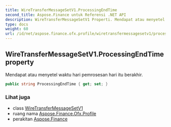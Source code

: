 ```yaml
---
title: WireTransferMessageSetV1.ProcessingEndTime
second_title: Aspose.Finance untuk Referensi .NET API
description: WireTransferMessageSetV1 Properti. Mendapat atau menyetel waktu hari pemrosesan hari itu berakhir.
type: docs
weight: 60
url: /id/net/aspose.finance.ofx.profile/wiretransfermessagesetv1/processingendtime/
---
```

## WireTransferMessageSetV1.ProcessingEndTime property

Mendapat atau menyetel waktu hari pemrosesan hari itu berakhir.

```csharp
public string ProcessingEndTime { get; set; }
```

### Lihat juga

* class [WireTransferMessageSetV1](../)
* ruang nama [Aspose.Finance.Ofx.Profile](../../wiretransfermessagesetv1/)
* perakitan [Aspose.Finance](../../../)


